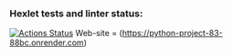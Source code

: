 ### Hexlet tests and linter status:
[![Actions Status](https://github.com/kirishirorin/python-project-83/actions/workflows/hexlet-check.yml/badge.svg)](https://github.com/kirishirorin/python-project-83/actions)
Web-site = (https://python-project-83-88bc.onrender.com)
